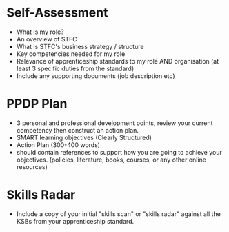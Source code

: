 
# Self-Assessment
- What is my role?
- An overview of STFC
- What is STFC's business strategy / structure
- Key competencies needed for my role
- Relevance of apprenticeship standards to my role AND organisation (at least 3 specific duties from the standard)
- Include any supporting documents (job description etc)

# PPDP Plan
- 3 personal and professional development points, review your current competency then construct an action plan.
- SMART learning objectives (Clearly Structured)
- Action Plan (300-400 words)
- should contain references to support how you are going to achieve your objectives. (policies, literature, books, courses, or any other online resources)

# Skills Radar
- Include a copy of your initial "skills scan" or "skills radar" against all the KSBs from your apprenticeship standard.